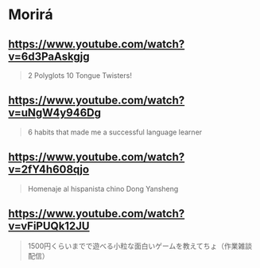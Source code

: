 # Morirá

## https://www.youtube.com/watch?v=6d3PaAskgjg 

> 2 Polyglots 10 Tongue Twisters! 

## https://www.youtube.com/watch?v=uNgW4y946Dg

> 6 habits that made me a successful language learner 
 
## https://www.youtube.com/watch?v=2fY4h608qjo 

> Homenaje al hispanista chino Dong Yansheng 

## https://www.youtube.com/watch?v=vFiPUQk12JU

> 1500円くらいまでで遊べる小粒な面白いゲームを教えてちょ（作業雑談配信） 
